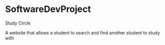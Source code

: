 # SoftwareDevProject

Study Circle

A website that allows a student to search and find another student to study with

